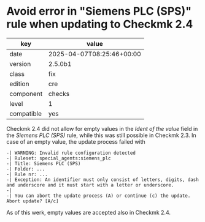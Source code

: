 [//]: # (werk v2)
# Avoid error in "Siemens PLC (SPS)" rule when updating to Checkmk 2.4

key        | value
---------- | ---
date       | 2025-04-07T08:25:46+00:00
version    | 2.5.0b1
class      | fix
edition    | cre
component  | checks
level      | 1
compatible | yes

Checkmk 2.4 did not allow for empty values in the _Ident of the value_ field in the _Siemens PLC
(SPS)_ rule, while this was still possible in Checkmk 2.3. In case of an empty value, the update
process failed with
```
-| WARNING: Invalid rule configuration detected
-| Ruleset: special_agents:siemens_plc
-| Title: Siemens PLC (SPS)
-| Folder: ...
-| Rule nr: ...
-| Exception: An identifier must only consist of letters, digits, dash and underscore and it must start with a letter or underscore.
-|
-| You can abort the update process (A) or continue (c) the update. Abort update? [A/c]
```
As of this werk, empty values are accepted also in Checkmk 2.4.
